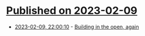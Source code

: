 # [Published on 2023-02-09](index.md)

* [2023-02-09, 22:00:10](https://news.ycombinator.com/item?id=34732190) - [Building in the open, again](https://boleary.dev/building-in-the-open-again/)
